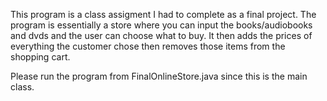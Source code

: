 This program is a class assigment I had to complete as a final project. The program is essentially a store where you can input the books/audiobooks and dvds and the user can choose what to buy. It then adds the prices of everything the customer chose then removes those items from the shopping cart.

Please run the program from FinalOnlineStore.java since this is the main class.
